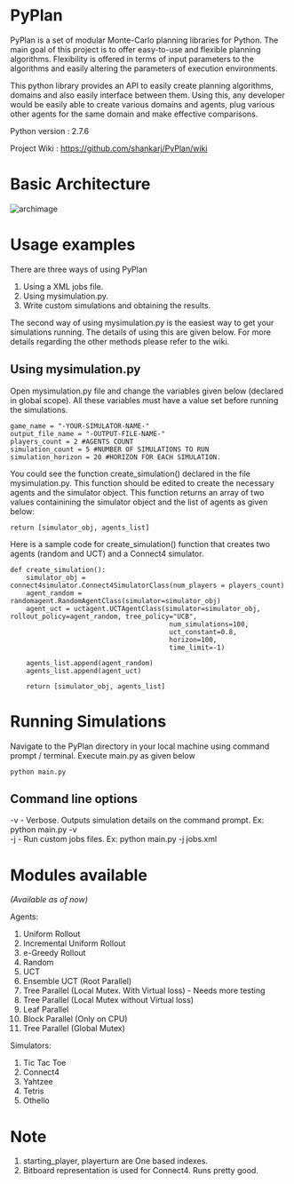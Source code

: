 PyPlan
======

PyPlan is a set of modular Monte-Carlo planning libraries for Python. The main goal of this project is to offer easy-to-use and flexible planning algorithms. Flexibility is offered in terms of input parameters to the algorithms and easily altering the parameters of execution environments.

This python library provides an API to easily create planning algorithms, domains and also easily interface between them. Using this, any developer would be easily able to create various domains and agents, plug various other agents for the same domain and make effective comparisons.  

Python version : 2.7.6

Project Wiki : https://github.com/shankarj/PyPlan/wiki

Basic Architecture
==================

![archimage](https://raw.githubusercontent.com/shankarj/PyPlan/master/resources/pyplan.png "Architecture of PyPlan")

Usage examples
==============

There are three ways of using PyPlan  
1. Using a XML jobs file.  
2. Using mysimulation.py.  
3. Write custom simulations and obtaining the results.  

The second way of using mysimulation.py is the easiest way to get your simulations running. The details of using this are given below. For more details regarding the other methods please refer to the wiki.

Using mysimulation.py
---------------------

Open mysimulation.py file and change the variables given below (declared in global scope). All these variables must have a value set before running the simulations.

```
game_name = "-YOUR-SIMULATOR-NAME-"
output_file_name = "-OUTPUT-FILE-NAME-"
players_count = 2 #AGENTS COUNT
simulation_count = 5 #NUMBER OF SIMULATIONS TO RUN
simulation_horizon = 20 #HORIZON FOR EACH SIMULATION.
```

You could see the function create_simulation() declared in the file mysimulation.py. This function should be edited to create the necessary agents and the simulator object. This function returns an array of two values containining the simulator object and the list of agents as given below:

```
return [simulator_obj, agents_list]
```

Here is a sample code for create_simulation() function that creates two agents (random and UCT) and a Connect4 simulator.

```
def create_simulation():
    simulator_obj = connect4simulator.Connect4SimulatorClass(num_players = players_count)
    agent_random = randomagent.RandomAgentClass(simulator=simulator_obj)
    agent_uct = uctagent.UCTAgentClass(simulator=simulator_obj, rollout_policy=agent_random, tree_policy="UCB",
                                        num_simulations=100,
                                        uct_constant=0.8,
                                        horizon=100,
                                        time_limit=-1)

    agents_list.append(agent_random)
    agents_list.append(agent_uct)

    return [simulator_obj, agents_list]
```

Running Simulations
===================

Navigate to the PyPlan directory in your local machine using command prompt / terminal. Execute main.py as given below

```
python main.py
```

Command line options
--------------------

-v - Verbose. Outputs simulation details on the command prompt. Ex: python main.py -v  
-j - Run custom jobs files. Ex: python main.py -j jobs.xml  

Modules available
=================
<i>(Available as of now)</i>  

Agents:  
1. Uniform Rollout  
2. Incremental Uniform Rollout  
3. e-Greedy Rollout  
4. Random  
5. UCT  
6. Ensemble UCT (Root Parallel)  
7. Tree Parallel (Local Mutex. With Virtual loss) - Needs more testing  
8. Tree Parallel (Local Mutex without Virtual loss)  
9. Leaf Parallel  
10. Block Parallel (Only on CPU)  
11. Tree Parallel (Global Mutex)  

Simulators:  
1. Tic Tac Toe  
2. Connect4  
3. Yahtzee  
4. Tetris  
5. Othello  

Note
====
1. starting_player, playerturn are One based indexes.
2. Bitboard representation is used for Connect4. Runs pretty good.
